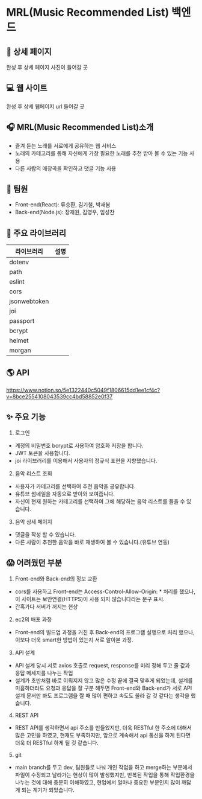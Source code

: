 # MRL(Music Recommended List) 백엔드

## 📰 상세 페이지

완성 후 상세 페이지 사진이 들어갈 곳

## 💻 웹 사이트

완성 후 상세 웹페이지 url 들어갈 곳

## 🎧 MRL(Music Recommended List)소개

- 즐겨 듣는 노래를 서로에게 공유하는 웹 서비스
- 노래의 카테고리를 통해 자신에게 가장 필요한 노래를 추천 받아 볼 수 있는 기능 사용
- 다른 사람의 애창곡을 확인하고 댓글 기능 사용

## 🙋 팀원

- Front-end(React): 류승환, 김기철, 박새봄
- Back-end(Node.js): 장재원, 김영우, 임성찬

## 📖 주요 라이브러리

| 라이브러리   | 설명 |
| ------------ | ---- |
| dotenv       |      |
| path         |      |
| eslint       |      |
| cors         |      |
| jsonwebtoken |      |
| joi          |      |
| passport     |      |
| bcrypt       |      |
| helmet       |      |
| morgan       |      |

## 🌎 API

https://www.notion.so/5e1322440c5049f1806615dd1ee1cf4c?v=8bce2554108043539cc4bd58852e0f37

## ✨ 주요 기능

1. 로그인

- 계정의 비밀번호 bcrypt로 사용하여 암호화 저장을 합니다.
- JWT 토큰을 사용합니다.
- joi 라이브러리를 이용해서 사용자의 정규식 표현을 지향했습니다.

2. 음악 리스트 조회

- 사용자가 카테고리를 선택하여 추천 음악을 공유합니다.
- 유튜브 썸네일을 자동으로 받아와 보여줍니다.
- 자신이 현재 원하는 카테고리를 선택하여 그에 해당하는 음악 리스트를 들을 수 있습니다.

3. 음악 상세 페이지

- 댓글을 작성 할 수 있습니다.
- 다른 사람이 추천한 음악을 바로 재생하여 볼 수 있습니다.(유튜브 연동)

## 😱 어려웠던 부분

1. Front-end와 Back-end의 정보 교환

- cors를 사용하고 Front-end는 Access-Control-Allow-Origin: \* 처리를 했으나, 이 사이트는 보안연결(HTTPS)이 사용 되지 않습니다라는 문구 표시.
- 간혹가다 서버가 꺼지는 현상

2.  ec2의 배포 과정

- Front-end의 빌드업 과정을 거친 후 Back-end의 프로그램 실행으로 처리 했으나, 이보다 더욱 smart한 방법이 있는지 서로 알아본 과정.

3.  API 설계

- API 설계 당시 서로 axios 호출로 request, response를 미리 정해 두고 줄 값과 응답 메세지를 나누는 작업
- 설계가 초반처럼 바로 이뤄지지 않고 많은 수정 끝에 결국 맞추게 되었는데, 설계를 미흡하더라도 요청과 응답을 잘 구분 해두면 Front-end와 Back-end가 서로 API 설계 문서만 봐도 프로그램을 짤 때 많이 편하고 속도도 올라 갈 것 같다는 생각을 했습니다.

4.  REST API

- REST API를 생각하면서 api 주소를 만들었지만, 더욱 RESTful 한 주소에 대해서 많은 고민을 하였고, 현재도 부족하지만, 앞으로 계속해서 api 통신을 하게 된다면 더욱 더 RESTful 하게 될 것 같습니다.

5. git

- main branch를 두고 dev, 팀원들로 나눠 개인 작업을 하고 merge하는 부분에서 파일이 수정되고 날라가는 현상이 많이 발생했지만, 반복된 작업을 통해 작업환경을 나누는 것에 대해 충분히 이해하였고, 현업에서 얼마나 중요한 부분인지 많이 깨닳게 되는 계기가 되었습니다.

